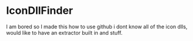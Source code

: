 # IconDllFinder
I am bored so I made this
how to use github
i dont know all of the icon dlls, would like to have an extractor built in and stuff.
